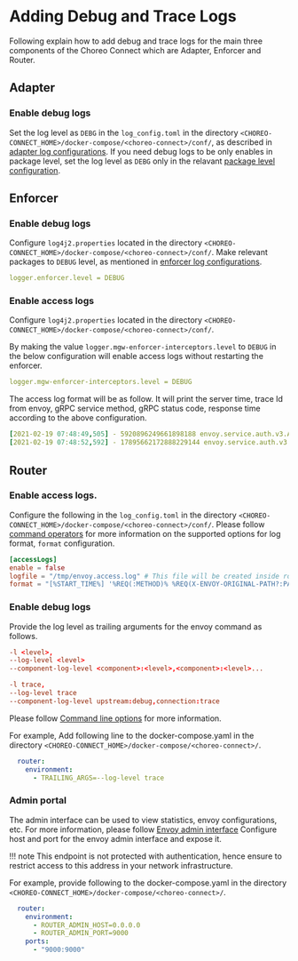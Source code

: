 # Adding Debug and Trace Logs

Following explain how to add debug and trace logs for the main three components of the Choreo Connect which are Adapter, Enforcer and Router.

## Adapter

### Enable debug logs

Set the log level as `DEBG` in the `log_config.toml` in the directory `<CHOREO-CONNECT_HOME>/docker-compose/<choreo-connect>/conf/`, as described in [adapter log configurations]({{base_path}}/deploy-and-publish/deploy-on-gateway/choreo-connect/configurations/configure-logs-adapter/#adapter-root-level-configurations). If you need debug logs to be only enables in package level, set the log level as `DEBG` only in the relavant [package level configuration]({{base_path}}/deploy-and-publish/deploy-on-gateway/choreo-connect/configurations/configure-logs-adapter/#adapter-package-level-configurations).

## Enforcer

### Enable debug logs

Configure `log4j2.properties` located in the directory `<CHOREO-CONNECT_HOME>/docker-compose/<choreo-connect>/conf/`.
Make relevant packages to `DEBUG` level, as mentioned in [enforcer log configurations]({{base_path}}/deploy-and-publish/deploy-on-gateway/choreo-connect/configurations/configure-logs-enforcer/#setting-the-log-level).

```yaml
logger.enforcer.level = DEBUG
```

### Enable access logs

Configure `log4j2.properties` located in the directory `<CHOREO-CONNECT_HOME>/docker-compose/<choreo-connect>/conf/`.

By making the value `logger.mgw-enforcer-interceptors.level` to `DEBUG` in the below configuration will enable access logs without restarting the enforcer.

```yaml
logger.mgw-enforcer-interceptors.level = DEBUG
```


The access log format will be as follow. It will print the server time, trace Id from envoy, gRPC service method, gRPC status code, response time according to the above configuration.

```yaml
[2021-02-19 07:48:49,505] - 5920896249661898188 envoy.service.auth.v3.Authorization/Check 16 34
[2021-02-19 07:48:52,592] - 17895662172888229144 envoy.service.auth.v3.Authorization/Check 16 7
```

## Router

### Enable access logs.

Configure the following in the `log_config.toml` in the directory `<CHOREO-CONNECT_HOME>/docker-compose/<choreo-connect>/conf/`.
Please follow [command operators]({{envoy_path}}/configuration/observability/access_log/usage#command-operators) for more information on the supported options for log format, `format` configuration.  

```toml
[accessLogs]
enable = false
logfile = "/tmp/envoy.access.log" # This file will be created inside router container.
format = "[%START_TIME%] '%REQ(:METHOD)% %REQ(X-ENVOY-ORIGINAL-PATH?:PATH)% %PROTOCOL%' %RESPONSE_CODE% %RESPONSE_FLAGS% %BYTES_RECEIVED% %BYTES_SENT% %DURATION% %RESP(X-ENVOY-UPSTREAM-SERVICE-TIME)% '%REQ(X-FORWARDED-FOR)%' '%REQ(USER-AGENT)%' '%REQ(X-REQUEST-ID)%' '%REQ(:AUTHORITY)%' '%UPSTREAM_HOST%'\n"
```

### Enable debug logs

Provide the log level as trailing arguments for the envoy command as follows.

```toml tab="Format"
-l <level>, 
--log-level <level>
--component-log-level <component>:<level>,<component>:<level>...
```

```toml tab="Example"
-l trace, 
--log-level trace
--component-log-level upstream:debug,connection:trace
```

Please follow [Command line options]({{envoy_path}}/operations/cli) for more information.

For example, Add following line to the docker-compose.yaml in the directory `<CHOREO-CONNECT_HOME>/docker-compose/<choreo-connect>/`.

```yaml
  router:
    environment:
      - TRAILING_ARGS=--log-level trace
```

### Admin portal

The admin interface can be used to view statistics, envoy configurations, etc. For more information, please follow [Envoy admin interface]({{envoy_path}}/start/quick-start/admin)
Configure host and port for the envoy admin interface and expose it.

!!! note
    This endpoint is not protected with authentication, hence ensure to restrict access to this address in your network infrastructure.   

For example, provide following to the docker-compose.yaml in the directory `<CHOREO-CONNECT_HOME>/docker-compose/<choreo-connect>/`.

```yaml
  router:
    environment:
      - ROUTER_ADMIN_HOST=0.0.0.0
      - ROUTER_ADMIN_PORT=9000
    ports:
      - "9000:9000"  
```

